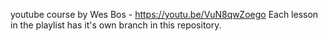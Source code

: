 youtube course by Wes Bos - https://youtu.be/VuN8qwZoego
Each lesson in the playlist has it's own branch in this repository.
